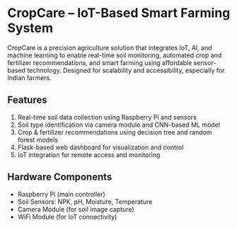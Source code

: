 # CropCare – IoT-Based Smart Farming System

CropCare is a precision agriculture solution that integrates IoT, AI, and machine learning to enable real-time soil monitoring, automated crop and fertilizer recommendations, and smart farming using affordable sensor-based technology. Designed for scalability and accessibility, especially for Indian farmers.

## Features
1. Real-time soil data collection using Raspberry Pi and sensors
2. Soil type identification via camera module and CNN-based ML model
3. Crop & fertilizer recommendations using decision tree and random forest models
4. Flask-based web dashboard for visualization and control
5. IoT integration for remote access and monitoring

## Hardware Components
- Raspberry Pi (main controller)
- Soil Sensors: NPK, pH, Moisture, Temperature
- Camera Module (for soil image capture)
- WiFi Module (for IoT connectivity)


